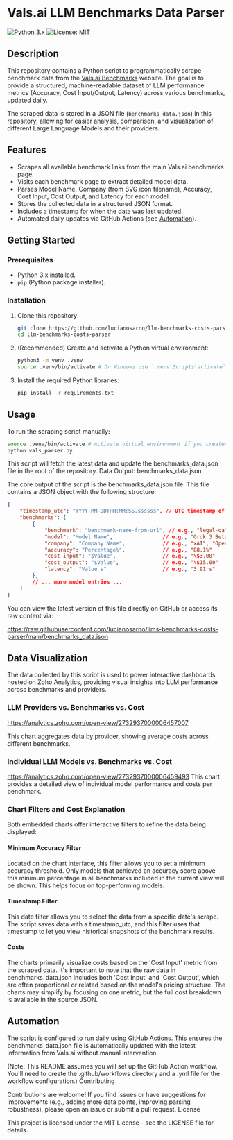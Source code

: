 # Vals.ai LLM Benchmarks Data Parser

[![Python 3.x](https://img.shields.io/badge/Python-3.x-blue.svg)](https://www.python.org/)
[![License: MIT](https://img.shields.io/badge/License-MIT-yellow.svg)](LICENSE)

## Description

This repository contains a Python script to programmatically scrape benchmark data from the [Vals.ai Benchmarks](https://www.vals.ai/benchmarks) website. The goal is to provide a structured, machine-readable dataset of LLM performance metrics (Accuracy, Cost Input/Output, Latency) across various benchmarks, updated daily.

The scraped data is stored in a JSON file (`benchmarks_data.json`) in this repository, allowing for easier analysis, comparison, and visualization of different Large Language Models and their providers.

## Features

*   Scrapes all available benchmark links from the main Vals.ai benchmarks page.
*   Visits each benchmark page to extract detailed model data.
*   Parses Model Name, Company (from SVG icon filename), Accuracy, Cost Input, Cost Output, and Latency for each model.
*   Stores the collected data in a structured JSON format.
*   Includes a timestamp for when the data was last updated.
*   Automated daily updates via GitHub Actions (see [Automation](#automation)).

## Getting Started

### Prerequisites

*   Python 3.x installed.
*   `pip` (Python package installer).

### Installation

1.  Clone this repository:
    ```bash
    git clone https://github.com/lucianosarno/llm-benchmarks-costs-parser.git
    cd llm-benchmarks-costs-parser
    ```
2.  (Recommended) Create and activate a Python virtual environment:
    ```bash
    python3 -m venv .venv
    source .venv/bin/activate # On Windows use `.venv\Scripts\activate`
    ```
3.  Install the required Python libraries:
    ```bash
    pip install -r requirements.txt
    ```

## Usage

To run the scraping script manually:

```bash
source .venv/bin/activate # Activate virtual environment if you created one
python vals_parser.py
```

This script will fetch the latest data and update the benchmarks_data.json file in the root of the repository.
Data Output: benchmarks_data.json

The core output of the script is the benchmarks_data.json file. This file contains a JSON object with the following structure:

```json
{
    "timestamp_utc": "YYYY-MM-DDTHH:MM:SS.ssssss", // UTC timestamp of the data scrape
    "benchmarks": [
        {
            "benchmark": "benchmark-name-from-url", // e.g., "legal-qa"
            "model": "Model Name",                // e.g., "Grok 3 Beta"
            "company": "Company Name",            // e.g., "xAI", "OpenAI"
            "accuracy": "Percentage%",            // e.g., "88.1%"
            "cost_input": "$Value",               // e.g., "\$3.00"
            "cost_output": "$Value",              // e.g., "\$15.00"
            "latency": "Value s"                  // e.g., "3.91 s"
        },
        // ... more model entries ...
    ]
}
```

You can view the latest version of this file directly on GitHub or access its raw content via:

https://raw.githubusercontent.com/lucianosarno/llms-benchmarks-costs-parser/main/benchmarks_data.json

## Data Visualization

The data collected by this script is used to power interactive dashboards hosted on Zoho Analytics, providing visual insights into LLM performance across benchmarks and providers.

### LLM Providers vs. Benchmarks vs. Cost
https://analytics.zoho.com/open-view/2732937000006457007

This chart aggregates data by provider, showing average costs across different benchmarks.

### Individual LLM Models vs. Benchmarks vs. Cost
https://analytics.zoho.com/open-view/2732937000006459493
This chart provides a detailed view of individual model performance and costs per benchmark.

### Chart Filters and Cost Explanation

Both embedded charts offer interactive filters to refine the data being displayed:

#### Minimum Accuracy Filter
Located on the chart interface, this filter allows you to set a minimum accuracy threshold. Only models that achieved an accuracy score above this minimum percentage in all benchmarks included in the current view will be shown. This helps focus on top-performing models.
#### Timestamp Filter
This date filter allows you to select the data from a specific date's scrape. The script saves data with a timestamp_utc, and this filter uses that timestamp to let you view historical snapshots of the benchmark results.
#### Costs
The charts primarily visualize costs based on the 'Cost Input' metric from the scraped data. It's important to note that the raw data in benchmarks_data.json includes both 'Cost Input' and 'Cost Output', which are often proportional or related based on the model's pricing structure. The charts may simplify by focusing on one metric, but the full cost breakdown is available in the source JSON.

## Automation

The script is configured to run daily using GitHub Actions. This ensures the benchmarks_data.json file is automatically updated with the latest information from Vals.ai without manual intervention.

(Note: This README assumes you will set up the GitHub Action workflow. You'll need to create the .github/workflows directory and a .yml file for the workflow configuration.)
Contributing

Contributions are welcome! If you find issues or have suggestions for improvements (e.g., adding more data points, improving parsing robustness), please open an issue or submit a pull request.
License

This project is licensed under the MIT License - see the LICENSE file for details.